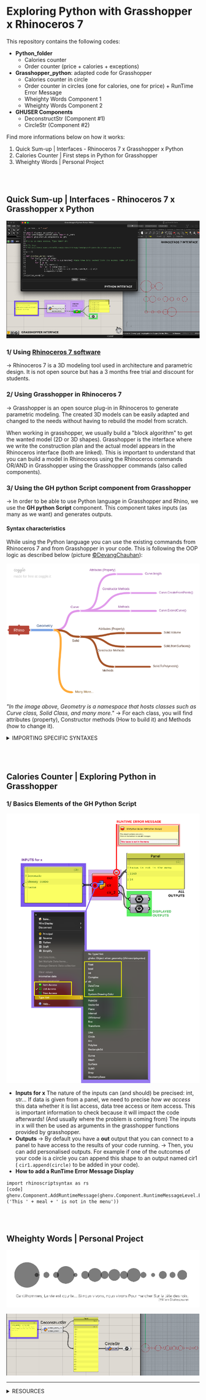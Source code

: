 # Exploring Python with Grasshopper x Rhinoceros 7

This repository contains the following codes: 
- **Python_folder**
	- Calories counter
	- Order counter (price + calories + exceptions)
- **Grasshopper_python**: adapted code for Grasshopper
	- Calories counter in circle
	- Order counter in circles (one for calories, one for price) + RunTime Error Message
	- Wheighty Words Component 1
	- Wheighty Words Component 2
- **GHUSER Components**
	- DeconstructStr (Component #1)
	- CircleStr (Component #2)

Find more informations below on how it works: 
1. Quick Sum-up | Interfaces - Rhinoceros 7 x Grasshopper x Python
2. Calories Counter | First steps in Python for Grasshopper 
3. Wheighty Words | Personal Project
<br>
<br>

## Quick Sum-up | Interfaces - Rhinoceros 7 x Grasshopper x Python

![gh-python-example](pictures/gh-python02.png)

### 1/ Using [Rhinoceros 7 software](https://www.rhino3d.com/en/)
&rarr; Rhinoceros 7 is a 3D modeling tool used in architecture and parametric design. It is not open source but has a 3 months free trial and discount for students.


### 2/ Using Grasshopper in Rhinoceros 7
&rarr; Grasshopper is an open source plug-in in Rhinoceros to generate parametric modeling. The created 3D models can be easily adapted and changed to the needs without having to rebuild the model from scratch.

When working in grasshopper, we usually build a "block algorithm" to get the wanted model (2D or 3D shapes). Grasshopper is the interface where we write the construction plan and the actual model appears in the Rhinoceros interface (both are linked). This is important to understand that you can build a model in Rhinoceros using the Rhinoceros commands OR/AND in Grasshopper using the Grasshopper commands (also called components).

### 3/ Using the GH python Script component from Grasshopper
&rarr; In order to be able to use Python language in Grasshopper and Rhino, we use the **GH python Script** component. This component takes inputs (as many as we want) and generates outputs.

#### Syntax characteristics
While using the Python language you can use the existing commands from Rhinoceros 7 and from Grasshopper in your code. This is following the OOP logic as described below (picture [©DevangChauhan](https://discourse.ladybug.tools/t/learning-python-for-rhino-grasshopper/2643/5)):

[![Rhino©Devang Chauhan](pictures/Rhino_Devang_Chauhan.png)](https://discourse.ladybug.tools/t/learning-python-for-rhino-grasshopper/2643/5)
*"In the image above, Geometry is a namespace that hosts classes such as Curve class, Solid Class, and many more."* 
&rarr; For each class, you will find attributes (property), Constructor methods (How to build it) and Methods (how to change it).
<details>
<summary>IMPORTING SPECIFIC SYNTAXES</summary>

- import System.Drawing as sd

- import ghpythonlib.components as ghc

- import rhinoscriptsyntax as rs
</details>
<br>
<br>
<br>

## Calories Counter | Exploring Python in Grasshopper

### 1/ Basics Elements of the GH Python Script
![gh-python-example](pictures/GH-python01.png)

- **Inputs for x**
The nature of the inputs can (and should) be precised: int, str...
If data is given from a panel, we need to precise *how we access* this data whether it is list access, data tree access or item access. This is important information to check because it will impact the code afterwards! (And usually where the problem is coming from)
The inputs in x will then be used as arguments in the grasshopper functions provided by grasshopper.
- **Outputs**
&rarr; By default you have a **out** output that you can connect to a panel to have access to the results of your code running.
&rarr; Then, you can add personalised outputs. For example if one of the outcomes of your code is a circle you can append this shape to an output named cir1 ( `cir1.append(circle)` to be added in your code).
- **How to add a RunTime Error Message Display**
````
import rhinoscriptsyntax as rs
[code]
ghenv.Component.AddRuntimeMessage(ghenv.Component.RuntimeMessageLevel.Error,('This ' + meal + ' is not in the menu'))
````
<br>
<br>

## Wheighty Words | Personal Project

![Shakespeare-example](pictures/weighty-example01.png)

![wheighty-words-python](pictures/weighty-python01.png) 

***
<details>
<summary> RESOURCES </summary>

- [Guides for developers in Rhino](https://developer.rhino3d.com/guides/)
- [Digital FUTURES conferences on architecture with Rhino and Grasshopper](https://www.youtube.com/@DigitalFUTURESworld)
- [Guides for developpers in Grasshopper](https://developer.rhino3d.com/api/grasshopper/html/723c01da-9986-4db2-8f53-6f3a7494df75.htm)
- More plug-in for Grasshopper in [Food4Rhino](https://www.food4rhino.com/en?lang=en)
- [How to change icon of python component](https://discourse.mcneel.com/t/how-to-change-the-icon-of-grasshopper-python/157528)
- From VisualCode Studio to Grasshopper [Tutorial](https://www.youtube.com/watch?v=DmvTsaV5JwU)
</details>
<br>